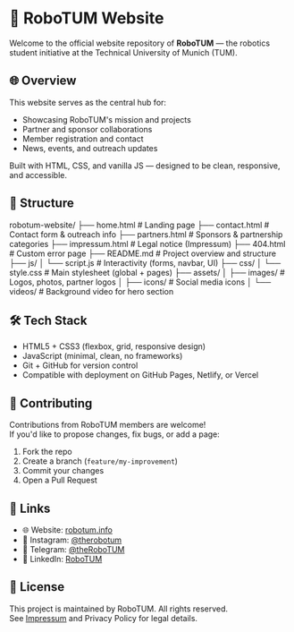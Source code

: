 # 🤖 RoboTUM Website

Welcome to the official website repository of **RoboTUM** — the robotics student initiative at the Technical University of Munich (TUM).

## 🌐 Overview

This website serves as the central hub for:
- Showcasing RoboTUM's mission and projects
- Partner and sponsor collaborations
- Member registration and contact
- News, events, and outreach updates

Built with HTML, CSS, and vanilla JS — designed to be clean, responsive, and accessible.

## 📁 Structure

robotum-website/
├── home.html            # Landing page
├── contact.html         # Contact form & outreach info
├── partners.html        # Sponsors & partnership categories
├── impressum.html       # Legal notice (Impressum)
├── 404.html             # Custom error page
├── README.md            # Project overview and structure
├── js/
│   └── script.js        # Interactivity (forms, navbar, UI)
├── css/
│   └── style.css        # Main stylesheet (global + pages)
├── assets/
│   ├── images/          # Logos, photos, partner logos
│   ├── icons/           # Social media icons
│   └── videos/          # Background video for hero section

## 🛠 Tech Stack

- HTML5 + CSS3 (flexbox, grid, responsive design)
- JavaScript (minimal, clean, no frameworks)
- Git + GitHub for version control
- Compatible with deployment on GitHub Pages, Netlify, or Vercel

## 📩 Contributing

Contributions from RoboTUM members are welcome!  
If you'd like to propose changes, fix bugs, or add a page:

1. Fork the repo
2. Create a branch (`feature/my-improvement`)
3. Commit your changes
4. Open a Pull Request

## 🔗 Links

- 🌐 Website: [robotum.info](https://www.robotum.info)
- 📸 Instagram: [@therobotum](https://www.instagram.com/therobotum/)
- 💬 Telegram: [@theRoboTUM](https://t.me/theRoboTUM)
- 💼 LinkedIn: [RoboTUM](https://www.linkedin.com/company/therobotum)

## 📝 License

This project is maintained by RoboTUM. All rights reserved.  
See [Impressum](impressum.html) and Privacy Policy for legal details.
